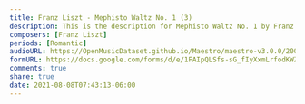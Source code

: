 ```yaml
---
title: Franz Liszt - Mephisto Waltz No. 1 (3)
description: This is the description for Mephisto Waltz No. 1 by Franz Liszt
composers: [Franz Liszt]
periods: [Romantic]
audioURL: https://OpenMusicDataset.github.io/Maestro/maestro-v3.0.0/2009/MIDI-Unprocessed_17_R1_2009_01-03_ORIG_MID--AUDIO_17_R1_2009_17_R1_2009_03_WAV.midi
formURL: https://docs.google.com/forms/d/e/1FAIpQLSfs-sG_fIyXxmLrfodKWZLX3zWrluzEMATo40XqmXfka1JUDA/viewform
comments: true
share: true
date: 2021-08-08T07:43:13-06:00
---
```

